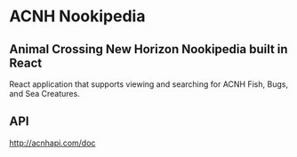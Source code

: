 # ACNH Nookipedia

## Animal Crossing New Horizon Nookipedia built in React
React application that supports viewing and searching for ACNH Fish, Bugs, and Sea Creatures.

## API 
http://acnhapi.com/doc